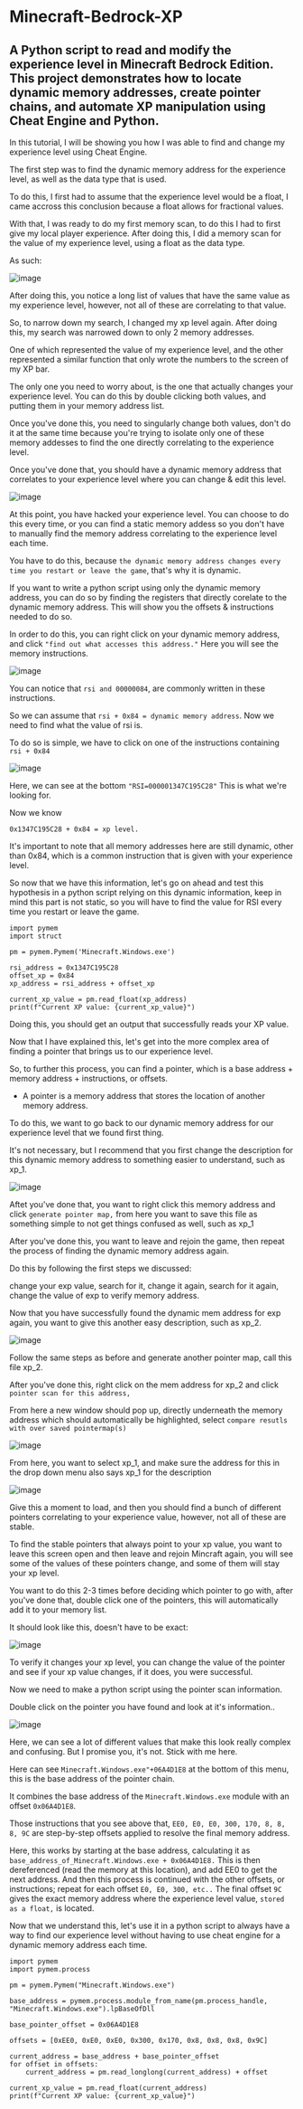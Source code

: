 # Minecraft-Bedrock-XP

## A Python script to read and modify the experience level in Minecraft Bedrock Edition. This project demonstrates how to locate dynamic memory addresses, create pointer chains, and automate XP manipulation using Cheat Engine and Python.


In this tutorial, I will be showing you how I was able to find and change my experience level using Cheat Engine.

The first step was to find the dynamic memory address for the experience level, as well as the data type that is used.

To do this, I first had to assume that the experience level would be a float, I came accross this conclusion because a float allows for fractional values.

With that, I was ready to do my first memory scan, to do this I had to first give my local player experience. After doing this, I did a memory scan for the value of my experience level, using a float as the data type.

As such:

![image](https://github.com/user-attachments/assets/e2c40a94-9c68-4f9c-9577-e7bceff39c8f)

After doing this, you notice a long list of values that have the same value as my experience level, however, not all of these are correlating to that value.

So, to narrow down my search, I changed my xp level again. After doing this, my search was narrowed down to only 2 memory addresses.

One of which represented the value of my experience level, and the other represented a similar function that only wrote the numbers to the screen of my XP bar.

The only one you need to worry about, is the one that actually changes your experience level. You can do this by double clicking both values, and putting them in your memory address list.

Once you've done this, you need to singularly change both values, don't do it at the same time because you're trying to isolate only one of these memory addesses to find the one directly correlating to the experience level.

Once you've done that, you should have a dynamic memory address that correlates to your experience level where you can change & edit this level.

![image](https://github.com/user-attachments/assets/531c8375-6a95-4861-a320-31fecfd241d3)

At this point, you have hacked your experience level. You can choose to do this every time, or you can find a static memory addess so you don't have to manually find the memory address correlating to the experience level each time.

You have to do this, because ```the dynamic memory address changes every time you restart or leave the game```, that's why it is dynamic.

If you want to write a python script using only the dynamic memory address, you can do so by finding the registers that directly corelate to the dynamic memory address. This will show you the offsets & instructions needed to do so.

In order to do this, you can right click on your dynamic memory address, and click ```"find out what accesses this address."``` Here you will see the memory instructions.

![image](https://github.com/user-attachments/assets/45129846-5319-4dd7-bed6-5bc1054964e4)

You can notice that ```rsi and 00000084```, are commonly written in these instructions.

So we can assume that ```rsi + 0x84 = dynamic memory address```. Now we need to find what the value of rsi is.

To do so is simple, we have to click on one of the instructions containing ```rsi + 0x84```

![image](https://github.com/user-attachments/assets/7b32e1f8-8a26-44a4-9dfa-b1f7fae53834)

Here, we can see at the bottom ```"RSI=000001347C195C28"``` This is what we're looking for.

Now we know 

```
0x1347C195C28 + 0x84 = xp level.
```

It's important to note that all memory addresses here are still dynamic, other than 0x84, which is a common instruction that is given with your experience level.

So now that we have this information, let's go on ahead and test this hypothesis in a python script relying on this dynamic information, keep in mind this part is not static, so you will have to find the value for RSI every time you restart or leave the game.

```
import pymem
import struct

pm = pymem.Pymem('Minecraft.Windows.exe')

rsi_address = 0x1347C195C28
offset_xp = 0x84
xp_address = rsi_address + offset_xp

current_xp_value = pm.read_float(xp_address)
print(f"Current XP value: {current_xp_value}")
```

Doing this, you should get an output that successfully reads your XP value.


Now that I have explained this, let's get into the more complex area of finding a pointer that brings us to our experience level.


So, to further this process, you can find a pointer, which is a base address + memory address + instructions, or offsets.

- A pointer is a memory address that stores the location of another memory address.

To do this, we want to go back to our dynamic memory address for our experience level that we found first thing.

It's not necessary, but I recommend that you first change the description for this dynamic memory address to something easier to understand, such as xp_1.

![image](https://github.com/user-attachments/assets/834d849b-0229-4f54-ae5d-9addb2be6b4c)


Aftet you've done that, you want to right click this memory address and click ```generate pointer map,``` from here you want to save this file as something simple to not get things confused as well, such as xp_1

After you've done this, you want to leave and rejoin the game, then repeat the process of finding the dynamic memory address again. 

Do this by following the first steps we discussed:

change your exp value, search for it, change it again, search for it again, change the value of exp to verify memory address.

Now that you have successfully found the dynamic mem address for exp again, you want to give this another easy description, such as xp_2.

![image](https://github.com/user-attachments/assets/620fc487-8b3f-4844-96e7-1ede1a26d94f)

Follow the same steps as before and generate another pointer map, call this file xp_2.


After you've done this, right click on the mem address for xp_2 and click ```pointer scan for this address,``` 

From here a new window should pop up, directly underneath the memory address which should automatically be highlighted, select ```compare resutls with over saved pointermap(s)```

![image](https://github.com/user-attachments/assets/5003d319-45b8-4095-a27b-07dade25d28e)

From here, you want to select xp_1, and make sure the address for this in the drop down menu also says xp_1 for the description

![image](https://github.com/user-attachments/assets/d85c96ae-d1fb-4c83-8879-bef9aa9bd15d)

Give this a moment to load, and then you should find a bunch of different pointers correlating to your experience value, however, not all of these are stable.

To find the stable pointers that always point to your xp value, you want to leave this screen open and then leave and rejoin Mincraft again, you will see some of the values of these pointers change, and some of them will stay your xp level.

You want to do this 2-3 times before deciding which pointer to go with, after you've done that, double click one of the pointers, this will automatically add it to your memory list. 

It should look like this, doesn't have to be exact:

![image](https://github.com/user-attachments/assets/1331d16c-41b4-4049-8957-73b23b7dd962)

To verify it changes your xp level, you can change the value of the pointer and see if your xp value changes, if it does, you were successful.

Now we need to make a python script using the pointer scan information.

Double click on the pointer you have found and look at it's information..

![image](https://github.com/user-attachments/assets/b5bf45ad-33a2-449b-9332-00b70805f943)

Here, we can see a lot of different values that make this look really complex and confusing. But I promise you, it's not. Stick with me here.

Here can see ```Minecraft.Windows.exe"+06A4D1E8``` at the bottom of this menu, this is the base address of the pointer chain.

It combines the base address of the ```Minecraft.Windows.exe``` module with an offset ```0x06A4D1E8```.

Those instructions that you see above that, ```EE0, E0, E0, 300, 170, 8, 8, 8, 9C``` are step-by-step offsets applied to resolve the final memory address.

Here, this works by starting at the base address, calculating it as ```base_address_of_Minecraft.Windows.exe + 0x06A4D1E8.```
This is then dereferenced (read the memory at this location), and add EE0 to get the next address.
And then this process is continued with the other offsets, or instructions; repeat for each offset ```E0, E0, 300, etc..```
The final offset ```9C``` gives the exact memory address where the experience level value, ```stored as a float,``` is located.

Now that we understand this, let's use it in a python script to always have a way to find our experience level without having to use cheat engine for a dynamic memory address each time.

```
import pymem
import pymem.process

pm = pymem.Pymem("Minecraft.Windows.exe")

base_address = pymem.process.module_from_name(pm.process_handle, "Minecraft.Windows.exe").lpBaseOfDll

base_pointer_offset = 0x06A4D1E8

offsets = [0xEE0, 0xE0, 0xE0, 0x300, 0x170, 0x8, 0x8, 0x8, 0x9C]

current_address = base_address + base_pointer_offset
for offset in offsets:
    current_address = pm.read_longlong(current_address) + offset

current_xp_value = pm.read_float(current_address)
print(f"Current XP value: {current_xp_value}")
```

 

